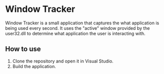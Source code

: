 # Window Tracker
Window Tracker is a small application that captures the what application is being used every second. 
It uses the "active" window provided by the user32.dll to determine what application the user is interacting with.

## How to use
1. Clone the repository and open it in Visual Studio.
2. Build the application.
